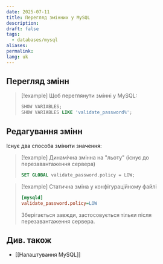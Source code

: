 ```yaml
---
date: 2025-07-11
title: Перегляд змінних у MySQL
description: 
draft: false
tags:
  - databases/mysql
aliases: 
permalink: 
lang: uk
---
```


## Перегляд змінн

> [!example]  Щоб переглянути змінні у MySQL:
> ```sql
> SHOW VARIABLES;
> SHOW VARIABLES LIKE 'validate_password%';
>```

## Редагування змінн

Існує два способа змінити значення:


> [!example] Динамічна змінна на "льоту" (існує до перезавантаження сервера)
> ```sql
> SET GLOBAL validate_password.policy = LOW;
> ```

> [!example] Статична зміна у конфігураційному файлі
> ```ini
> [mysqld]
> validate_password.policy=LOW
> ```
> Зберігається завжди, застосовується тільки після перезавантаження сервера.


## Див. також

- [[Налаштування MySQL]]